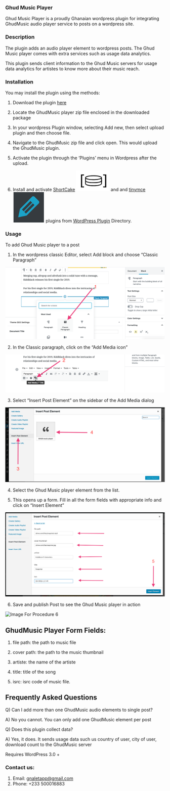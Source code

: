 ### Ghud Music Player
    
Ghud Music Player is a proudly Ghanaian wordpress plugin for integrating GhudMusic audio player service to posts on a wordpress site.

### Description 

The plugin adds an audio player element to wordpress posts. The Ghud Music player comes with extra services such as usage data analytics.

This plugin sends client information to the Ghud Music servers for usage data analytics for artistes to know more about their music reach. 



### Installation

You may install the plugin using the methods:
1. Download the plugin [here](https://github.com/Acquimini/ghudmusic_player)

2. Locate the GhudMusic player zip file enclosed in the downloaded package

3.	In your wordpress Plugin window, selecting Add new, then select upload plugin and then choose file.

4.	Navigate to the GhudMusic zip file and click open. This would upload the GhudMusic plugin.

5.	Activate the plugin through the ‘Plugins’ menu in Wordpress after the upload.

6. Install and activate [ShortCake](https://wordpress.org/plugins/shortcode-ui/) ![shortcakeicon](https://github.com/aquimiini/imageBucket/blob/master/bucket/shortcake.png) and  and [tinymce](https://wordpress.org/plugins/tinymce-advanced/) ![tinymce logo](https://github.com/aquimiini/imageBucket/blob/master/bucket/tinymce.png)  plugins from [WordPress Plugin](https://wordpress.org/plugins/) Directory.

### Usage
To add Ghud Music player to a post

1.	In the wordpress classic Editor, select Add block and choose “Classic Paragraph”  

 ![Image For Procedure 1](https://github.com/aquimiini/imageBucket/blob/master/bucket/1.png)
 
2. In the Classic paragraph, click on the “Add Media icon”

![Image For Procedure 2](https://github.com/aquimiini/imageBucket/blob/master/bucket/2.png)


3. Select “Insert Post Element” on the sidebar of the Add Media dialog

 ![Image For Procedure 3](https://github.com/aquimiini/imageBucket/blob/master/bucket/3.png)
 
4. Select the Ghud Music player element from the list.

5. This opens up a form. Fill in all the form fields with appropriate info and click on “Insert Element”

  ![Image For Procedure 4 & 5](https://github.com/aquimiini/imageBucket/blob/master/bucket/4.png)
  
6. Save and publish Post to see the Ghud Music player in action

  ![Image For Procedure 6](https://github.com/aquimiini/imageBucket/blob/master/bucket/5.png)

    
## GhudMusic Player Form Fields:
1. file path: the path to music file
2. cover path: the path to the music thumbnail

3. artiste: the name of the artiste

4. title: title of the song

5. isrc: isrc code of music file. 



## Frequently Asked Questions
Q) Can I add more than one GhudMusic audio elements to single post?

A) No you cannot. You can only add one GhudMusic element per post

Q) Does this plugin collect data?

A) Yes, it does. It sends usage data such us country of user, city of user, download count to the GhudMusic server

Requires WordPress 3.0 +

### Contact us:
1. Email: gnaletapp@gmail.com
2. Phone: +233 500016883




